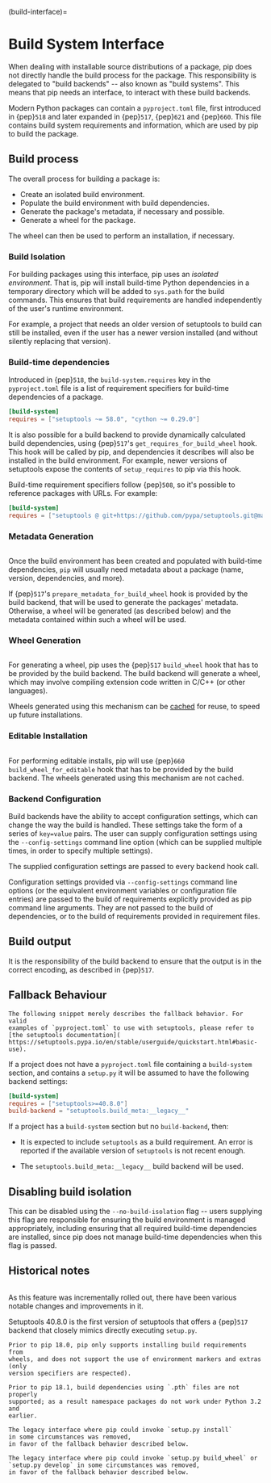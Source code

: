 (build-interface)=

# Build System Interface

When dealing with installable source distributions of a package, pip does not
directly handle the build process for the package. This responsibility is
delegated to "build backends" -- also known as "build systems". This means
that pip needs an interface, to interact with these build backends.

Modern Python packages can contain a `pyproject.toml` file, first introduced in
{pep}`518` and later expanded in {pep}`517`, {pep}`621` and {pep}`660`.
This file contains build system requirements and information, which are used by
pip to build the package.

## Build process

The overall process for building a package is:

- Create an isolated build environment.
- Populate the build environment with build dependencies.
- Generate the package's metadata, if necessary and possible.
- Generate a wheel for the package.

The wheel can then be used to perform an installation, if necessary.

### Build Isolation

For building packages using this interface, pip uses an _isolated environment_.
That is, pip will install build-time Python dependencies in a temporary
directory which will be added to `sys.path` for the build commands. This ensures
that build requirements are handled independently of the user's runtime
environment.

For example, a project that needs an older version of setuptools to build can
still be installed, even if the user has a newer version installed (and
without silently replacing that version).

### Build-time dependencies

Introduced in {pep}`518`, the `build-system.requires` key in the
`pyproject.toml` file is a list of requirement specifiers for build-time
dependencies of a package.

```toml
[build-system]
requires = ["setuptools ~= 58.0", "cython ~= 0.29.0"]
```

It is also possible for a build backend to provide dynamically calculated
build dependencies, using {pep}`517`'s `get_requires_for_build_wheel` hook. This
hook will be called by pip, and dependencies it describes will also be installed
in the build environment. For example, newer versions of setuptools expose the
contents of `setup_requires` to pip via this hook.

Build-time requirement specifiers follow {pep}`508`, so it's possible to
reference packages with URLs. For example:

```toml
[build-system]
requires = ["setuptools @ git+https://github.com/pypa/setuptools.git@main"]
```

### Metadata Generation

```{versionadded} 19.0

```

Once the build environment has been created and populated with build-time
dependencies, `pip` will usually need metadata about a package (name, version,
dependencies, and more).

If {pep}`517`'s `prepare_metadata_for_build_wheel` hook is provided by the
build backend, that will be used to generate the packages' metadata. Otherwise,
a wheel will be generated (as described below) and the metadata contained
within such a wheel will be used.

### Wheel Generation

```{versionadded} 19.0

```

For generating a wheel, pip uses the {pep}`517` `build_wheel` hook that has
to be provided by the build backend. The build backend will generate a wheel,
which may involve compiling extension code written in C/C++ (or other
languages).

Wheels generated using this mechanism can be [cached](wheel-caching) for reuse,
to speed up future installations.

### Editable Installation

```{versionadded} 21.3

```

For performing editable installs, pip will use {pep}`660`
`build_wheel_for_editable` hook that has to be provided by the build backend.
The wheels generated using this mechanism are not cached.

### Backend Configuration

Build backends have the ability to accept configuration settings, which can
change the way the build is handled. These settings take the form of a
series of `key=value` pairs. The user can supply configuration settings
using the `--config-settings` command line option (which can be supplied
multiple times, in order to specify multiple settings).

The supplied configuration settings are passed to every backend hook call.

Configuration settings provided via `--config-settings` command line options (or the
equivalent environment variables or configuration file entries) are passed to the build
of requirements explicitly provided as pip command line arguments. They are not passed
to the build of dependencies, or to the build of requirements provided in requirement
files.

## Build output

It is the responsibility of the build backend to ensure that the output is
in the correct encoding, as described in {pep}`517`.

## Fallback Behaviour

```{warning}
The following snippet merely describes the fallback behavior. For valid
examples of `pyproject.toml` to use with setuptools, please refer to
[the setuptools documentation](
https://setuptools.pypa.io/en/stable/userguide/quickstart.html#basic-use).
```

If a project does not have a `pyproject.toml` file containing a `build-system`
section, and contains a `setup.py` it will be assumed to have the following
backend settings:

```toml
[build-system]
requires = ["setuptools>=40.8.0"]
build-backend = "setuptools.build_meta:__legacy__"
```

If a project has a `build-system` section but no `build-backend`, then:

- It is expected to include `setuptools` as a build requirement. An
  error is reported if the available version of `setuptools` is not recent
  enough.

- The `setuptools.build_meta:__legacy__` build backend will be used.

## Disabling build isolation

This can be disabled using the `--no-build-isolation` flag -- users supplying
this flag are responsible for ensuring the build environment is managed
appropriately, including ensuring that all required build-time dependencies are
installed, since pip does not manage build-time dependencies when this flag is
passed.

## Historical notes

```{versionadded} 10.0

```

As this feature was incrementally rolled out, there have been various notable
changes and improvements in it.

Setuptools 40.8.0 is the first version of setuptools that offers a
{pep}`517` backend that closely mimics directly executing `setup.py`.

```{versionadded} 18.0
Prior to pip 18.0, pip only supports installing build requirements from
wheels, and does not support the use of environment markers and extras (only
version specifiers are respected).
```

```{versionadded} 18.1
Prior to pip 18.1, build dependencies using `.pth` files are not properly
supported; as a result namespace packages do not work under Python 3.2 and
earlier.
```

```{versionchanged} 23.1
The legacy interface where pip could invoke `setup.py install`
in some circumstances was removed,
in favor of the fallback behavior described below.
```

```{versionchanged} 25.3
The legacy interface where pip could invoke `setup.py build_wheel` or
`setup.py develop` in some circumstances was removed,
in favor of the fallback behavior described below.
```
